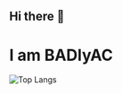 ## Hi there 👋
# I am BADlyAC

![Top Langs](https://github-readme-stats.vercel.app/api/top-langs/?username=BadlyacX&layout=compact&theme=dark)
<!--
**BadlyacX/BADLYACX** is a ✨ _special_ ✨ repository because its `README.md` (this file) appears on your GitHub profile.

Here are some ideas to get you started:

- 🔭 I’m currently working on ...
- 🌱 I’m currently learning ...
- 👯 I’m looking to collaborate on ...
- 🤔 I’m looking for help with ...
- 💬 Ask me about ...
- 📫 How to reach me: ...
- 😄 Pronouns: ...
- ⚡ Fun fact: ...
-->
